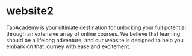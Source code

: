 # website2
TapAcademy is your ultimate destination for unlocking your full potential through an extensive array of online courses. We believe that learning should be a lifelong adventure, and our website is designed to help you embark on that journey with ease and excitement.
